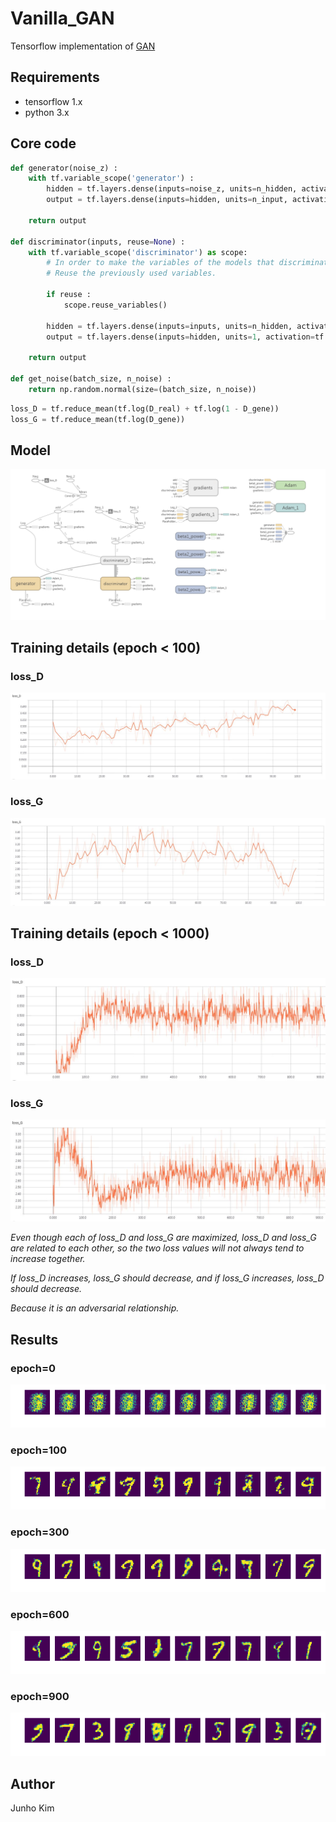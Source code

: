 # Vanilla_GAN
Tensorflow implementation of [GAN](https://arxiv.org/abs/1406.2661)

## Requirements
* tensorflow 1.x
* python 3.x

## Core code
```python
def generator(noise_z) :
    with tf.variable_scope('generator') :
        hidden = tf.layers.dense(inputs=noise_z, units=n_hidden, activation=tf.nn.relu)
        output = tf.layers.dense(inputs=hidden, units=n_input, activation=tf.nn.sigmoid)

    return output

def discriminator(inputs, reuse=None) :
    with tf.variable_scope('discriminator') as scope:
        # In order to make the variables of the models that discriminate the actual image from the images generated by the noise the same,
        # Reuse the previously used variables.

        if reuse :
            scope.reuse_variables()

        hidden = tf.layers.dense(inputs=inputs, units=n_hidden, activation=tf.nn.relu)
        output = tf.layers.dense(inputs=hidden, units=1, activation=tf.nn.sigmoid)

    return output

def get_noise(batch_size, n_noise) :
    return np.random.normal(size=(batch_size, n_noise))
```

```python
loss_D = tf.reduce_mean(tf.log(D_real) + tf.log(1 - D_gene))
loss_G = tf.reduce_mean(tf.log(D_gene))
```

## Model
![model](./assests/graph.png)

## Training details (epoch < 100)
### loss_D
![loss_D_100](./assests/loss_D_100.JPG)

### loss_G
![loss_G_100](./assests/loss_G_100.JPG)

## Training details (epoch < 1000)
### loss_D
![loss_D](./assests/loss_D.JPG)

### loss_G
![loss_G](./assests/loss_G.JPG)

*Even though each of loss_D and loss_G are maximized, loss_D and loss_G are related to each other, so the two loss values will not always tend to increase together.*

*If loss_D increases, loss_G should decrease, and if loss_G increases, loss_D should decrease.*

*Because it is an adversarial relationship.*

## Results
### epoch=0
![epoch_0](./samples/000.png)

### epoch=100
![epoch_100](./samples/100.png)

### epoch=300
![epoch_300](./samples/300.png)

### epoch=600
![epoch_600](./samples/600.png)

### epoch=900
![epoch_900](./samples/900.png)

## Author
Junho Kim
